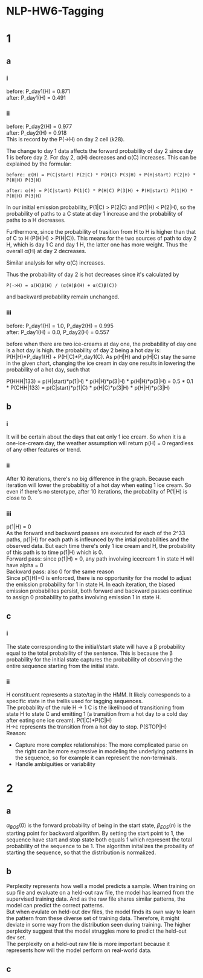 # NLP-HW6-Tagging
# 1
## a
### i
before: P_day1(H) =  0.871</br>
after: P_day1(H) = 0.491</br>


### ii
before: P_day2(H) = 0.977</br>
after: P_day2(H) = 0.918</br>
This is record by the P(->H) on day 2 cell (k28).</br>

The change to day 1 data affects the forward probability of day 2 since day 1 is before day 2. For day 2, α(H) decreases and α(C) increases. This can be explained by the formular:

```
before: α(H) = P(C|start) P(2|C) * P(H|C) P(3|H) + P(H|start) P(2|H) * P(H|H) P(3|H)
```
```
after: α(H) = P(C|start) P(1|C) * P(H|C) P(3|H) + P(H|start) P(1|H) * P(H|H) P(3|H)
```
In our initial emission probability, P(1|C) > P(2|C) and P(1|H) < P(2|H), so the probability of paths to a C state at day 1 increase and the probability of paths to a H decreases. 

Furthermore, since the probability of trasition from H to H is higher than that of C to H (P(H|H) > P(H|C)). This means for the two sources of path to day 2 H, which is day 1 C and day 1 H, the latter one has more weight. Thus the overall α(H) at day 2 decreases.

Similar analysis for why α(C) increases.

Thus the probability of day 2 is hot decreases since it's calculated by 
```
P(->H) = α(H)β(H) / (α(H)β(H) + α(C)β(C))
```
and backward probability remain unchanged.

### iii
before: P_day1(H) = 1.0, P_day2(H) = 0.995</br>
after: P_day1(H) = 0.0, P_day2(H) = 0.557</br>

before when there are two ice-creams at day one, the probability of day one is a hot day is high. the probability of day 2 being a hot day is: P(H|H)*P_day1(H) + P(H|C)*P_day1(C). As p(H|H) and p(H|C) stay the same in the given chart, changing the ice cream in day one results in lowering the probability of a hot day, such that 

P(HHH|133) = p(H|start)*p(1|H) * p(H|H)*p(3|H) * p(H|H)*p(3|H)
            = 0.5 * 0.1 * 
P(CHH|133) = p(C|start)*p(1|C) * p(H|C)*p(3|H) * p(H|H)*p(3|H)



## b
### i
It will be certain about the days that eat only 1 ice cream. So when it is a one-ice-cream day, the weather assumption will return p(H) = 0 regardless of any other features or trend.

### ii
After 10 iterations, there's no big difference in the graph. Because each iteration will lower the probabiltiy of a hot day when eating 1 ice cream. So even if there's no sterotype, after 10 iterations, the probablity of P(1|H) is close to 0.

### iii
p(1|H) = 0 <br>
As the forward and backward passes are executed for each of the 2^33 paths, p(1|H) for each path is infleunced by the intial probabilities and the observed data. But each time there's only 1 ice cream and H, the probability of this path is to time p(1|H) which is 0.<br>
Forward pass: since p(1|H) = 0, any path involving icecream 1 in state H will have alpha = 0<br>
Backward pass: also 0 for the same reason<br>
Since p(1∣H)=0 is enforced, there is no opportunity for the model to adjust the emission probability for 1 in state H. In each iteration, the biased emission probabilites persist, both forward and backward passes continue to assign 0 probability to paths involving emission 1 in state H.


## c
### i
The state corresponding to the initial/start state will have a β probability equal to the total probability of the sentence. This is because the β probability for the initial state captures the probability of observing the entire sequence starting from the initial state.

### ii
H constituent represents a state/tag in the HMM. It likely corresponds to a specific state in the trellis used for tagging sequences. <br>
The probability of the rule H -> 1 C is the likelihood of transitioning from state H to state C and emitting 1 (a transition from a hot day to a cold day after eating one ice cream). P(1|C)*P(C|H) <br>
H->ε represents the transition from a hot day to stop. P(STOP|H) <br>
Reason:
- Capture more complex relationships: The more complicated parse on the right can be more expressive in modeling the underlying patterns in the sequence, so for example it can represent the non-terminals.
- Handle ambiguities or variability

# 2
## a
$α_{BOS}(0)$ is the forward probability of being in the start state, $β_{EOS}(n)$ is the starting point for backward algorithm. By setting the start point to 1, the sequence have start and stop state both equals 1 which represent the total probability of the sequence to be 1. The algorithm initalizes the probaility of starting the sequence, so that the distribution is normalized.

## b
Perplexity represents how well a model predicts a sample. When training on sup file and evaluate on a held-out raw file, the model has learned from the supervised training data. And as the raw file shares similar patterns, the model can predict the correct patterns. <br>
But when evulate on held-out dev files, the model finds its own way to learn the pattern from these diverse set of training data. Therefore, it might deviate in some way from the distribution seen during training. The higher perplexity suggest that the model struggles more to predict the held-out dev set. <br>
The perplexity on a held-out raw file is more important because it represents how will the model perform on real-world data.

## c
